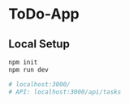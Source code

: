 # ToDo-App

## Local Setup

```bash
npm init
npm run dev

# localhost:3000/
# API: localhost:3000/api/tasks
```

